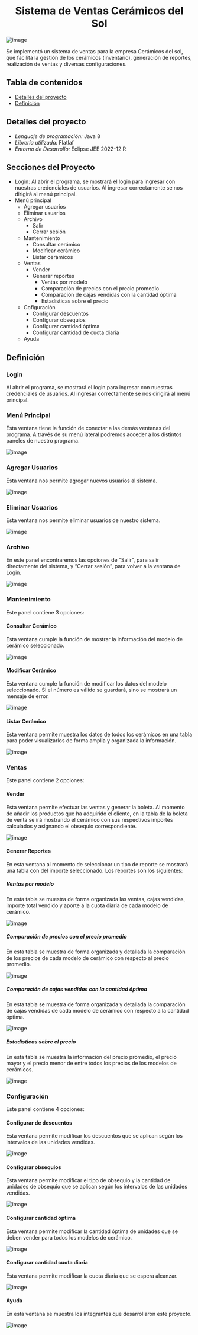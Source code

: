 <h1 align="center">Sistema de Ventas Cerámicos del Sol</h1>

![image](https://github.com/jhonatanhuaman76/sistema-ventas-ceramicos/assets/132282558/c24f794c-be0e-4158-b0c6-0880ace181be)

Se implementó un sistema de ventas para la empresa Cerámicos del sol, que facilita la gestión de los cerámicos (inventario), generación de reportes, realización de ventas y diversas configuraciones.

## Tabla de contenidos
- [Detalles del proyecto](#detalles-del-proyecto)
- [Definición](#definición)

## Detalles del proyecto
- *Lenguaje de programación:* Java 8
- *Librería utilizada:* Flatlaf
- *Entorno de Desarrollo:* Eclipse JEE 2022-12 R

## Secciones del Proyecto
- Login: Al abrir el programa, se mostrará el login para ingresar con nuestras credenciales de usuarios. Al ingresar correctamente se nos dirigirá al menú principal.
- Menú principal
  - Agregar usuarios
  - Eliminar usuarios
  - Archivo
    - Salir
    - Cerrar sesión
  - Mantenimiento
    - Consultar cerámico
    - Modificar cerámico
    - Listar cerámicos
  - Ventas
    - Vender
    - Generar reportes
      - Ventas por modelo
      - Comparación de precios con el precio promedio
      - Comparación de cajas vendidas con la cantidad óptima
      - Estadísticas sobre el precio
  - Cofiguración
    - Configurar descuentos
    - Configurar obsequios
    - Configurar cantidad óptima
    - Configurar cantidad de cuota diaria
  - Ayuda

## Definición

### Login
Al abrir el programa, se mostrará el login para ingresar con nuestras credenciales de usuarios. Al ingresar correctamente se nos dirigirá al menú principal.


### Menú Principal
Esta ventana tiene la función de conectar a las demás ventanas del programa. A través de su menú lateral podremos acceder a los distintos paneles de nuestro programa.

![image](https://github.com/jhonatanhuaman76/sistema-ventas-ceramicos/assets/132282558/72c890a9-ddb1-4535-9f29-fe08e8b54bb4)

### Agregar Usuarios
Esta ventana nos permite agregar nuevos usuarios al sistema.

![image](https://github.com/jhonatanhuaman76/sistema-ventas-ceramicos/assets/132282558/597283b2-b525-4ace-9b83-652281d3d20d)

### Eliminar Usuarios
Esta ventana nos permite eliminar usuarios de nuestro sistema.

![image](https://github.com/jhonatanhuaman76/sistema-ventas-ceramicos/assets/132282558/75f13aab-d510-4035-9cc1-13643c24534f)

### Archivo
En este panel encontraremos las opciones de “Salir”, para salir directamente del sistema, y “Cerrar sesión”, para volver a la ventana de Login. 

![image](https://github.com/jhonatanhuaman76/sistema-ventas-ceramicos/assets/132282558/af3617f3-0636-40f9-a065-3aaecc166c4b)

### Mantenimiento
Este panel contiene 3 opciones:

#### Consultar Cerámico
Esta ventana cumple la función de mostrar la información del modelo de cerámico seleccionado.

![image](https://github.com/jhonatanhuaman76/sistema-ventas-ceramicos/assets/132282558/6bf3fc9f-97e6-45d1-8fa2-56698c95ce79)

#### Modificar Cerámico
Esta ventana cumple la función de modificar los datos del modelo seleccionado. Si el número es válido se guardará, sino se mostrará un mensaje de error.

![image](https://github.com/jhonatanhuaman76/sistema-ventas-ceramicos/assets/132282558/f0e126c3-4f48-4ba0-b3cf-a59f5a6704b6)

#### Listar Cerámico
Esta ventana permite muestra los datos de todos los cerámicos en una tabla para poder visualizarlos de forma amplia y organizada la información.

![image](https://github.com/jhonatanhuaman76/sistema-ventas-ceramicos/assets/132282558/b9bf352f-f99a-41be-9480-f761b74f7b28)

### Ventas
Este panel contiene 2 opciones:

#### Vender
Esta ventana permite efectuar las ventas y generar la boleta. Al momento de añadir los productos que ha adquirido el cliente, en la tabla de la boleta de venta se irá mostrando el cerámico con sus respectivos importes calculados y asignando el obsequio correspondiente.

![image](https://github.com/jhonatanhuaman76/sistema-ventas-ceramicos/assets/132282558/24ed5340-ab17-43be-8a08-2accf40487a1)

#### Generar Reportes
En esta ventana al momento de seleccionar un tipo de reporte se mostrará una tabla con del importe seleccionado. Los reportes son los siguientes:

##### Ventas por modelo
En esta tabla se muestra de forma organizada las ventas, cajas vendidas, importe total vendido y aporte a la cuota diaria de cada modelo de cerámico. 

![image](https://github.com/jhonatanhuaman76/sistema-ventas-ceramicos/assets/132282558/d4bce975-2ba7-4f8d-b8e0-9e4d9cf3b3c3)

##### Comparación de precios con el precio promedio
En esta tabla se muestra de forma organizada y detallada la comparación de los precios de cada modelo de cerámico con respecto al precio promedio.

![image](https://github.com/jhonatanhuaman76/sistema-ventas-ceramicos/assets/132282558/8d0b249c-7353-4a0b-8105-97931f610b00)

##### Comparación de cajas vendidas con la cantidad óptima

En esta tabla se muestra de forma organizada y detallada la comparación de cajas vendidas de cada modelo de cerámico con respecto a la cantidad óptima.

![image](https://github.com/jhonatanhuaman76/sistema-ventas-ceramicos/assets/132282558/cf23ea8c-a75c-4f55-a6e5-8c7d1ba1f71e)

##### Estadísticas sobre el precio
En esta tabla se muestra la información del precio promedio, el precio mayor y el precio menor de entre todos los precios de los modelos de cerámicos.

![image](https://github.com/jhonatanhuaman76/sistema-ventas-ceramicos/assets/132282558/3f9b44cb-9888-4678-83df-cc14ad5e2898)

### Configuración
Este panel contiene 4 opciones:

#### Configurar de descuentos
Esta ventana permite modificar los descuentos que se aplican según los intervalos de las unidades vendidas. 

![image](https://github.com/jhonatanhuaman76/sistema-ventas-ceramicos/assets/132282558/a0e9dd93-e78a-46c3-abc0-9b59f474dfed)

#### Configurar obsequios
Esta ventana permite modificar el tipo de obsequio y la cantidad de unidades de obsequio que se aplican según los intervalos de las unidades vendidas. 

![image](https://github.com/jhonatanhuaman76/sistema-ventas-ceramicos/assets/132282558/3e74fbf1-e8bb-4d6b-b8bf-e64ca596596e)

#### Configurar cantidad óptima
Esta ventana permite modificar la cantidad óptima de unidades que se deben vender para todos los modelos de cerámico. 

![image](https://github.com/jhonatanhuaman76/sistema-ventas-ceramicos/assets/132282558/5c72c827-c22e-4c52-b4d3-7686b3549ef6)

#### Configurar cantidad cuota diaria
Esta ventana permite modificar la cuota diaria que se espera alcanzar.

![image](https://github.com/jhonatanhuaman76/sistema-ventas-ceramicos/assets/132282558/40a0aeea-1e1a-46dc-b877-493601a17b86)

#### Ayuda
En esta ventana se muestra los integrantes que desarrollaron este proyecto.

![image](https://github.com/jhonatanhuaman76/sistema-ventas-ceramicos/assets/132282558/0295ea47-1b74-4953-a18b-ffffc2b85d38)
